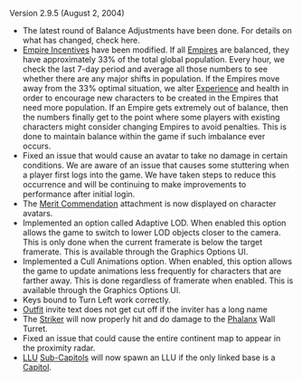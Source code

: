 Version 2.9.5 (August 2, 2004)

- The latest round of Balance Adjustments have been done. For details on what
  has changed, check here.
- [Empire Incentives](Empire_Incentives.md) have been modified. If all
  [Empires](Empire.md) are balanced, they have approximately 33% of the total
  global population. Every hour, we check the last 7-day period and average all
  those numbers to see whether there are any major shifts in population. If the
  Empires move away from the 33% optimal situation, we alter
  [Experience](Experience.md) and health in order to encourage new characters to
  be created in the Empires that need more population. If an Empire gets
  extremely out of balance, then the numbers finally get to the point where some
  players with existing characters might consider changing Empires to avoid
  penalties. This is done to maintain balance within the game if such imbalance
  ever occurs.
- Fixed an issue that would cause an avatar to take no damage in certain
  conditions. We are aware of an issue that causes some stuttering when a player
  first logs into the game. We have taken steps to reduce this occurrence and
  will be continuing to make improvements to performance after initial login.
- The [Merit Commendation](../Merit_Commendation.md) attachment is now displayed
  on character avatars.
- Implemented an option called Adaptive LOD. When enabled this option allows the
  game to switch to lower LOD objects closer to the camera. This is only done
  when the current framerate is below the target framerate. This is available
  through the Graphics Options UI.
- Implemented a Cull Animations option. When enabled, this option allows the
  game to update animations less frequently for characters that are farther
  away. This is done regardless of framerate when enabled. This is available
  through the Graphics Options UI.
- Keys bound to Turn Left work correctly.
- [Outfit](Outfit.md) invite text does not get cut off if the inviter has a long
  name
- The [Striker](Striker.md) will now properly hit and do damage to the
  [Phalanx](Phalanx.md) Wall Turret.
- Fixed an issue that could cause the entire continent map to appear in the
  proximity radar.
- [LLU](../terminology/Lattice_Logic_Unit.md) [Sub-Capitols](Sub-Capitol.md)
  will now spawn an LLU if the only linked base is a [Capitol](Capitol.md).

<!--[category:Patches](category:Patches.md)-->
